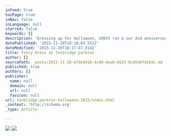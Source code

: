 ```yaml
---
inFeed: true
hasPage: true
inNav: false
inLanguage: null
starred: false
keywords: []
description: 'Dressing up for Halloween, 100th run & our 2nd anniversary.'
datePublished: '2015-11-20T18:18:03.551Z'
dateModified: '2015-11-20T18:17:47.314Z'
title: Fancy Dress at Tonbridge parkrun
author: []
sourcePath: _posts/2015-11-20-47de9418-4c90-4ea0-b625-0c8546fd16dc.md
published: true
authors: []
publisher:
  name: null
  domain: null
  url: null
  favicon: null
url: tonbridge-parkrun-halloween-2015/index.html
_context: 'http://schema.org'
_type: Article

---
```

![](https://the-grid-user-content.s3-us-west-2.amazonaws.com/59691cc6-23e3-48b5-96e8-17146cb65d95.jpg)
![](https://the-grid-user-content.s3-us-west-2.amazonaws.com/318eae14-bf3b-46c1-94eb-6146e15ce20d.jpg)

#